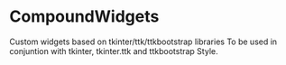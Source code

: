 # CompoundWidgets
Custom widgets based on tkinter/ttk/ttkbootstrap libraries
To be used in conjuntion with tkinter, tkinter.ttk and ttkbootstrap Style.
